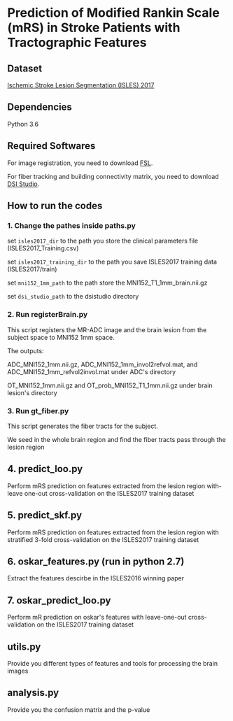 # Prediction of Modified Rankin Scale (mRS) in Stroke Patients with Tractographic Features

## Dataset

[Ischemic Stroke Lesion Segmentation (ISLES) 2017](http://www.isles-challenge.org/ISLES2017/)

## Dependencies

Python 3.6

## Required Softwares

For image registration, you need to download [FSL](https://fsl.fmrib.ox.ac.uk/fsl/fslwiki).

For fiber tracking and building connectivity matrix, you need to download [DSI Studio](http://dsi-studio.labsolver.org/).

## How to run the codes

### 1. Change the pathes inside paths.py

set `isles2017_dir` to the path you store the clinical parameters file (ISLES2017_Training.csv)

set `isles2017_training_dir` to the path you save ISLES2017 training data (ISLES2017/train)

set `mni152_1mm_path` to the path store the MNI152_T1_1mm_brain.nii.gz

set `dsi_studio_path` to the dsistudio directory

### 2. Run registerBrain.py

This script registers the MR-ADC image and the brain lesion from the subject space to MNI152 1mm space.

The outputs: 

ADC_MNI152_1mm.nii.gz, ADC_MNI152_1mm_invol2refvol.mat, and ADC_MNI152_1mm_refvol2invol.mat under ADC's directory

OT_MNI152_1mm.nii.gz and OT_prob_MNI152_T1_1mm.nii.gz under brain lesion's directory  

### 3. Run gt_fiber.py

This script generates the fiber tracts for the subject. 

We seed in the whole brain region and find the fiber tracts pass through the lesion region



## 4. predict_loo.py

Perform mRS prediction on features extracted from the lesion region with-leave one-out cross-validation on the ISLES2017 training dataset

## 5. predict_skf.py

Perform mRS prediction on features extracted from the lesion region with stratified 3-fold cross-validation on the ISLES2017 training dataset

## 6. oskar_features.py (run in python 2.7)

Extract the features descirbe in the ISLES2016 winning paper

## 7. oskar_predict_loo.py

Perform mR prediction on oskar's features with leave-one-out cross-validation on the ISLES2017 training dataset

## utils.py

Provide you different types of features and tools for processing the brain images

## analysis.py

Provide you the confusion matrix and the p-value

